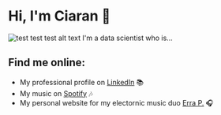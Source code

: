 # Hi, I'm Ciaran 👋

<img src="https://raw.githubusercontent.com/M0nica/M0nica/master/gh-header-image-cropped.png" alt="test test test alt text">
I'm a data scientist who is...


## Find me online:
- My professional profile on <a href="https://www.linkedin.com/in/obrienciaran/">LinkedIn</a> 📚
- My music on <a href="https://open.spotify.com/track/3eEg2zCrtQOeMBbwpD1unp?si=ee003e10accf4e74"> Spotify</a> 🎶
- My personal website for my electornic music duo <a href="https://www.erraproject.com">Erra P.</a> 🎧
